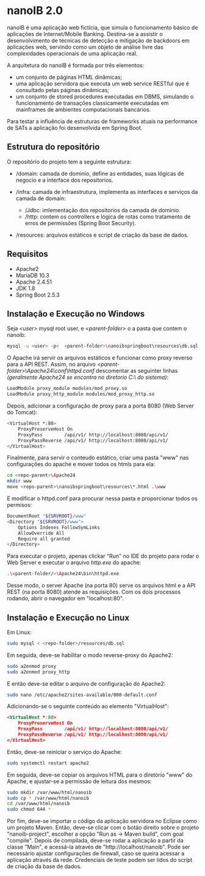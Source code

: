 # nanoIB 2.0

nanoIB é uma aplicação web fictícia, que simula o funcionamento básico de aplicações de Internet/Mobile Banking. Destina-se a assistir o desenvolvimento de técnicas de detecção e mitigação de backdoors em aplicações web, servindo como um objeto de análise livre das complexidades operacionais de uma aplicação real.

A arquitetura do nanoIB é formada por três elementos:

* um conjunto de páginas HTML dinâmicas;
* uma aplicação servidora que executa um web service RESTful que é consultado pelas páginas dinâmicas;
* um conjunto de stored procedures executadas em DBMS, simulando o funcionamento de transações classicamente executadas em mainframes de ambientes computacionais bancários.

Para testar a influência de estruturas de frameworks atuais na performance de SATs a aplicação foi desenvolvida em Spring Boot.  

## Estrutura do repositório

O repositório do projeto tem a seguinte estrutura:

* /domain: camada de dominio, define as entidades, suas lógicas de negocio e a interface dos repositorios.

* /infra: camada de infraestrutura, implementa as interfaces e serviços da camada de domain:
  * /Jdbc: imlementação dos repositorios da camada de dominio.
  * /http: contem os controllers e lógica de rotas como tratamento de erros de permissões (Spring Boot Security).

* /resources: arquivos estáticos e script de criação da base de dados.

## Requisitos

* Apache2
* MariaDB 10.3
* Apache 2.4.51
* JDK 1.8
* Spring Boot 2.5.3

## Instalação e Execução no Windows
Seja *<user\>* mysql root user, e *<parent-folder\>* o a pasta que contem o nanoib:
```bash
mysql -u <user> -p<  <parent-folder>\nanoibspringboot\resources\db.sql
```

O Apache irá servir os arquivos estáticos e funcionar como proxy reverso para a API REST. 
Assim, no arquivo *<parent-folder\>\Apache24\conf\httpd.conf* descomentar as seguinter linhas *(geralmente Apache24 se encontra no diretorio C:\ do sistema)*:
```bash
LoadModule proxy_module modules/mod_proxy.so
LoadModule proxy_http_module modules/mod_proxy_http.so
```
Depois, adicionar a configuração de proxy para a porta 8080 (Web Server do Tomcat):
```bash
<VirtualHost *:80>
    ProxyPreserveHost On
    ProxyPass        /api/v1/ http://localhost:8080/api/v1/
    ProxyPassReverse /api/v1/ http://localhost:8080/api/v1/
</VirtualHost>
```
Finalmente, para servir o conteudo estático, criar uma pasta "www" nas configurações do apache e mover todos os htmls para ela:
```bash
cd <repo-parent>\Apache24
mkdir www
move <repo-parent>\nanoibspringboot\resources\*.html .\www
```
E modificar o httpd.conf para procurar nessa pasta e proporcionar todos os permisos:
```bash
DocumentRoot "${SRVROOT}/www"
<Directory "${SRVROOT}/www">
    Options Indexes FollowSymLinks
    AllowOverride All
    Require all granted
</Directory>
```
Para executar o projeto, apenas clickar "Run" no IDE do projeto para rodar o Web Server e executar o arquivo *http.exe* do apache:
```bash
.\<parent-folder/>\Apache24\bin\httpd.exe
```
Desse modo, o server Apache (na porta 80) serve os arquivos html e a API REST (na porta 8080) atende as requisições.
Com os dois processos rodando, abrir o navegador em "localhost:80".

## Instalação e Execução no Linux

Em Linux:

```bash
sudo mysql < <repo-folder>/resources/db.sql
```
Em seguida, deve-se habilitar o modo reverse-proxy do Apache2:

```bash
sudo a2enmod proxy
sudo a2enmod proxy_http
```

E então deve-se editar o arquivo de configuração do Apache2:

```bash
sudo nano /etc/apache2/sites-available/000-default.conf
```

Adicionando-se o seguinte conteúdo ao elemento "VirtualHost":
 
```xml
<VirtualHost *:80>
    ProxyPreserveHost On
    ProxyPass        /api/v1/ http://localhost:8080/api/v1/
    ProxyPassReverse /api/v1/ http://localhost:8080/api/v1/
</VirtualHost>
```

Então, deve-se reiniciar o serviço do Apache:

```bash
sudo systemctl restart apache2
```

Em seguida, deve-se copiar os arquivos HTML para o diretório "www" do Apache, e ajustar-se a permissão de leitura dos mesmos:

```bash
sudo mkdir /var/www/html/nanoib
sudo cp * /var/www/html/nanoib
cd /var/www/html/nanoib
sudo chmod 644 *
```

Por fim, deve-se importar o código da aplicação servidora no Eclipse como um projeto Maven. Então, deve-se clicar com o botão direito sobre o projeto "nanoib-project", escolher a opção "Run as -> Maven build", com goal "compile". Depois de compilada, deve-se rodar a aplicação a partir da classe "Main", e acessá-la através de "http://localhost/nanoib". Pode ser necessário ajustar configurações de firewall, caso se queira acessar a aplicação através da rede. Credenciais de teste podem ser lidos do script de criação da base de dados.